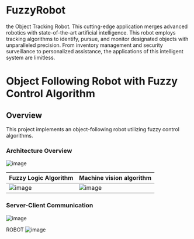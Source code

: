 # FuzzyRobot
the Object Tracking Robot. This cutting-edge application merges advanced robotics with state-of-the-art artificial intelligence. This robot employs tracking algorithms to identify, pursue, and monitor designated objects with unparalleled precision. From inventory management and security surveillance to personalized assistance, the applications of this intelligent system are limitless. 




# Object Following Robot with Fuzzy Control Algorithm

## Overview
This project implements an object-following robot utilizing fuzzy control algorithms.

### Architecture Overview
![image](https://github.com/Phitienphan/FuzzyRobot/assets/133135507/a21e0f5d-5b53-43bc-93c9-7f0bca74d068)

| Fuzzy Logic Algorithm | Machine vision algorithm |
| --- | --- |
| ![image](https://github.com/Phitienphan/FuzzyRobot/assets/133135507/a69d963f-ed21-4b65-9db5-679bf4df91f6) | ![image](https://github.com/Phitienphan/FuzzyRobot/assets/133135507/224aeb8e-58f5-4b34-b2a3-eb5acc6593eb) |


### Server-Client Communication
![image](https://github.com/Phitienphan/FuzzyRobot/assets/133135507/d2b80c7b-b9e5-4b3a-96a2-1c64515a5858)



ROBOT
![image](https://github.com/Phitienphan/FuzzyRobot/assets/133135507/50fa5212-7d5d-4148-a1b5-04f0f60d8892)
